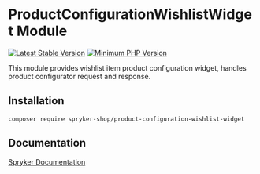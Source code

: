 # ProductConfigurationWishlistWidget Module
[![Latest Stable Version](https://poser.pugx.org/spryker-shop/product-configuration-wishlist-widget/v/stable.svg)](https://packagist.org/packages/spryker-shop/product-configuration-wishlist-widget)
[![Minimum PHP Version](https://img.shields.io/badge/php-%3E%3D%207.4-8892BF.svg)](https://php.net/)

This module provides wishlist item product configuration widget, handles product configurator request and response.

## Installation

```
composer require spryker-shop/product-configuration-wishlist-widget
```

## Documentation

[Spryker Documentation](https://academy.spryker.com/developing_with_spryker/module_guide/modules.html)
